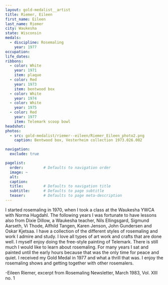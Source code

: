 ```yaml
---
layout: gold-medalist__artist
title: Riemer, Eileen
first_name: Eileen
last_name: Riemer
city: Waukesha
state: Wisconsin
medals: 
  - discipline: Rosemaling
    year: 1977
occupation:
life_dates:
ribbons:
  - color: White
    year: 1971
    item: plaque
  - color: Red
    year: 1973
    item: bentwood box
  - color: White
    year: 1974
  - color: White
    year: 1975
  - color: Red
    year: 1977
    item: Telemark scoop bowl
headshot:
photos:
  - src: gold-medalist/riemer--eileen/Riemer_Eileen_photo2.png
    caption: Bentwood box, Vesterheim collection 1973.026.002

navigation:
  exclude: true

pagelist:
  order:         # Defaults to navigation order  
  image: ~
  alt:
  caption:
  title:         # Defaults to navigation title
  subtitle:      # Defaults to page subtitle
  teaser:        # Defaults to page meta-description  
---
```

I started rosemaling in 1970, when I took a class at the Waukesha YWCA with Norma Hugdahl.  The following years I was fortunate to have lessons also from Dixie Dillow, a Waukesha teacher, Nils Ellingsgard, Sigmund Aarseth, Vi Thode, Alfhild Tangen, Karen Jenson, John Gundersen and Oskar Kjetsaa.  I have a collection of the different styles of rosemaling and work I admire and study.  I love all types of art work and crafts that are done well.  I myself enjoy doing the free-style painting of Telemark.  There is still much I would like to learn about rosemaling.  For many years I sat and painted until the early hours because that was the only time for peace and quiet.  I received my Gold Medal in 1977 and what a thrill that was.  I enjoy the rosemaling shows and getting together with other rosemalers.

-Eileen Riemer, excerpt from Rosemaling Newsletter, March 1983, Vol. XIII no. 1
